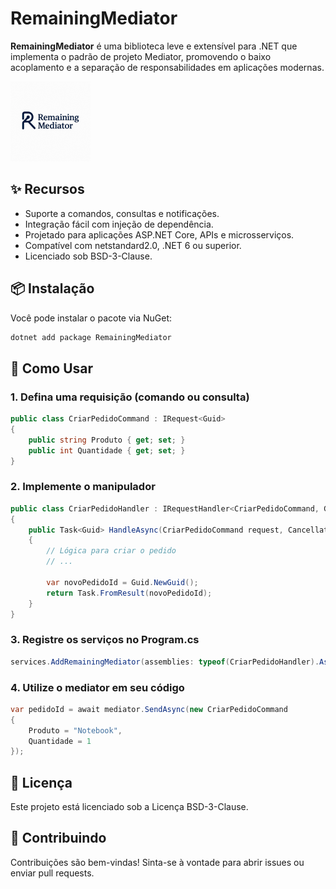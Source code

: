 # RemainingMediator

**RemainingMediator** é uma biblioteca leve e extensível para .NET que implementa o padrão de projeto Mediator, promovendo o baixo acoplamento e a separação de responsabilidades em aplicações modernas.

<img src="https://raw.githubusercontent.com/PauloZier/RemainingMediator/refs/heads/main/nuget.png" alt="NuGet" width="128"/> 

## ✨ Recursos

- Suporte a comandos, consultas e notificações.
- Integração fácil com injeção de dependência.
- Projetado para aplicações ASP.NET Core, APIs e microsserviços.
- Compatível com netstandard2.0, .NET 6 ou superior.
- Licenciado sob BSD-3-Clause.

## 📦 Instalação

Você pode instalar o pacote via NuGet:

```bash
dotnet add package RemainingMediator
```

## 🚀 Como Usar

### 1. Defina uma requisição (comando ou consulta)

```csharp
public class CriarPedidoCommand : IRequest<Guid>
{
    public string Produto { get; set; }
    public int Quantidade { get; set; }
}
```

### 2. Implemente o manipulador

```csharp
public class CriarPedidoHandler : IRequestHandler<CriarPedidoCommand, Guid>
{
    public Task<Guid> HandleAsync(CriarPedidoCommand request, CancellationToken cancellationToken)
    {
        // Lógica para criar o pedido
        // ...

        var novoPedidoId = Guid.NewGuid();
        return Task.FromResult(novoPedidoId);
    }
}
```

### 3. Registre os serviços no Program.cs

```csharp
services.AddRemainingMediator(assemblies: typeof(CriarPedidoHandler).Assembly);
```

### 4. Utilize o mediator em seu código

```csharp
var pedidoId = await mediator.SendAsync(new CriarPedidoCommand
{
    Produto = "Notebook",
    Quantidade = 1
});
```

## 📄 Licença
Este projeto está licenciado sob a Licença BSD-3-Clause.

## 🤝 Contribuindo
Contribuições são bem-vindas! Sinta-se à vontade para abrir issues ou enviar pull requests.
